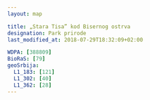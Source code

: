 ```yaml
---
layout: map

title: „Stara Tisa” kod Bisernog ostrva
designation: Park prirode
last_modified_at: 2018-07-29T18:32:09+02:00

WDPA: [388809]
BioRaS: [79]
geoSrbija:
  L1_183: [121]
  L1_302: [40]
  L1_362: [28]
---
```

